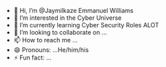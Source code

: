 - 👋 Hi, I’m @Jaymilkaze Emmanuel Williams
- 👀 I’m interested in the Cyber Universe
- 🌱 I’m currently learning Cyber Security Roles ALOT
- 💞️ I’m looking to collaborate on ...
- 📫 How to reach me ...
- 😄 Pronouns: ...He/him/his
- ⚡ Fun fact: ...

<!---
Jaymilkaze/Jaymilkaze is a ✨ special ✨ repository because its `README.md` (this file) appears on your GitHub profile.
You can click the Preview link to take a look at your changes.
--->
